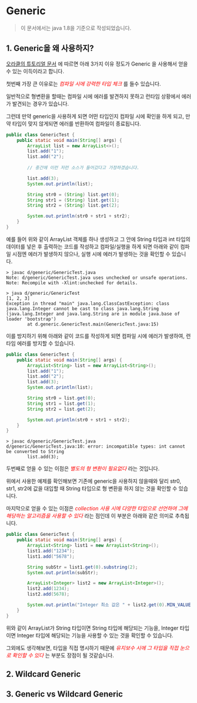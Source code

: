 # Generic

> 이 문서에서는 java 1.8을 기준으로 작성되었습니다.

## 1. Generic을 왜 사용하지?
[오라클의 튜토리얼 문서](https://docs.oracle.com/javase/tutorial/java/generics/why.html) 에 따르면 아래 3가지 이유 정도가 Generic 을 사용해서 얻을 수 있는 이득이라고 합니다.

첫번째 가장 큰 이유로는 *<span style="color:red">컴파일 시에 강력한 타입 체크</span>* 를 들수 있습니다.

일반적으로 형변환을 할때는 컴파일 시에 에러를 발견하지 못하고 런타임 상황에서 에러가 발견되는 경우가 있습니다.

그런데 만약 generic을 사용하게 되면 어떤 타입인지 컴파일 시에 확인을 하게 되고, 만약 타입이 맞지 않게되면 에러를 반환하여 컴파일이 종료됩니다.

```java
public class GenericTest {
    public static void main(String[] args) {
        ArrayList list = new ArrayList<>();
        list.add("1");
        list.add("2");
        
        // 중간에 이런 저런 소스가 들어갔다고 가정하겠습니다.

        list.add(3);
        System.out.println(list);

        String str0 = (String) list.get(0);
        String str1 = (String) list.get(1);
        String str2 = (String) list.get(2);

        System.out.println(str0 + str1 + str2);
    }
}
```
예를 들어 위와 같이 ArrayList 객체를 하나 생성하고 그 안에 String 타입과 int 타입의 데이터를 넣은 후 출력하는 코드를 작성하고 컴파일/실행을 하게 되면 아래와 같이 컴파일 시점엔 에러가 발생하지 않으나, 실행 시에 에러가 발생하는 것을 확인할 수 있습니다.

```
> javac d/generic/GenericTest.java 
Note: d/generic/GenericTest.java uses unchecked or unsafe operations.
Note: Recompile with -Xlint:unchecked for details.

> java d/generic/GenericTest
[1, 2, 3]
Exception in thread "main" java.lang.ClassCastException: class java.lang.Integer cannot be cast to class java.lang.String (java.lang.Integer and java.lang.String are in module java.base of loader 'bootstrap')
        at d.generic.GenericTest.main(GenericTest.java:15)
```

이를 방지하기 위해 아래와 같이 코드를 작성하게 되면 컴파일 시에 에러가 발생하여, 런타임 에러를 방지할 수 있습니다.
```java
public class GenericTest {
    public static void main(String[] args) {
        ArrayList<String> list = new ArrayList<String>();
        list.add("1");
        list.add("2");
        list.add(3);
        System.out.println(list);

        String str0 = list.get(0);
        String str1 = list.get(1);
        String str2 = list.get(2);

        System.out.println(str0 + str1 + str2);
    }
}
```

```
> javac d/generic/GenericTest.java 
d/generic/GenericTest.java:10: error: incompatible types: int cannot be converted to String
        list.add(3);
```

두번째로 얻을 수 있는 이점은 *<span style="color:red">별도의 형 변환이 필요없다</span>* 라는 것입니다.

위에서 사용한 예제를 확인해보면 기존에 generic을 사용하지 않을때와 달리 str0, str1, str2에 값을 대입할 때 String 타입으로 형 변환을 하지 않는 것을 확인할 수 있습니다.

마지막으로 얻을 수 있는 이점은 *<span style="color:red">collection 사용 시에 다양한 타입으로 선언하여 그에 해당하는 알고리즘을 사용할 수 있다</span>* 라는 점인데 이 부분은 아래와 같은 의미로 추측됩니다.
```java
public class GenericTest {
    public static void main(String[] args) {
        ArrayList<String> list1 = new ArrayList<String>();
        list1.add("1234");
        list1.add("5678");

        String subStr = list1.get(0).substring(2);
        System.out.println(subStr);

        ArrayList<Integer> list2 = new ArrayList<Integer>();
        list2.add(1234);
        list2.add(5678);

        System.out.println("Integer 최소 값은 " + list2.get(0).MIN_VALUE + "입니다.");
    }
}
```
위와 같이 ArrayList가 String 타입이면 String 타입에 해당되는 기능을, Integer 타입이면 Integer 타입에 해당되는 기능을 사용할 수 있는 것을 확인할 수 있습니다.

그외에도 생각해보면, 타입을 직접 명시하기 때문에 *<span style="color:red">유지보수 시에 그 타입을 직접 눈으로 확인할 수 있다</span>* 는 부분도 장점이 될 것같습니다.

## 2. Wildcard Generic


## 3. Generic vs Wildcard Generic
